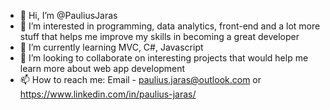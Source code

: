 - 👋 Hi, I’m @PauliusJaras
- 👀 I’m interested in programming, data analytics, front-end and a lot more stuff that helps me improve my skills in becoming a great developer
- 🌱 I’m currently learning MVC, C#, Javascript
- 💞️ I’m looking to collaborate on interesting projects that would help me learn more about web app development
- 📫 How to reach me: Email - paulius.jaras@outlook.com or https://www.linkedin.com/in/paulius-jaras/

<!---
PauliusJaras/PauliusJaras is a ✨ special ✨ repository because its `README.md` (this file) appears on your GitHub profile.
You can click the Preview link to take a look at your changes.
--->
